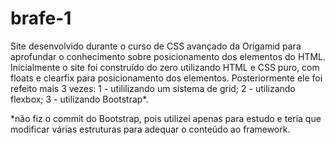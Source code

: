 # brafe-1
Site desenvolvido durante o curso de CSS avançado da Origamid para aprofundar o conhecimento sobre posicionamento dos elementos do HTML.
Inicialmente o site foi construído do zero utilizando HTML e CSS puro, com floats e clearfix para posicionamento dos elementos.
Posteriormente ele foi refeito mais 3 vezes:
1 - utililizando um sistema de grid;
2 - utilizando flexbox;
3 - utilizando Bootstrap*.

*não fiz o commit do Bootstrap, pois utilizei apenas para estudo e teria que modificar várias estruturas para adequar o conteúdo ao framework.
